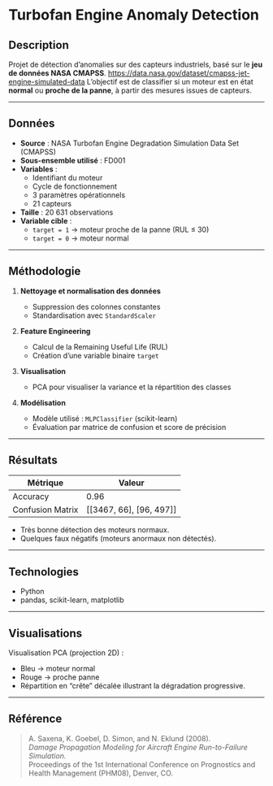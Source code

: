 # Turbofan Engine Anomaly Detection

## Description
Projet de détection d’anomalies sur des capteurs industriels, basé sur le **jeu de données NASA CMAPSS**. https://data.nasa.gov/dataset/cmapss-jet-engine-simulated-data 
L’objectif est de classifier si un moteur est en état **normal** ou **proche de la panne**, à partir des mesures issues de capteurs.

---

##  Données
- **Source** : NASA Turbofan Engine Degradation Simulation Data Set (CMAPSS)  
- **Sous-ensemble utilisé** : FD001  
- **Variables** :  
  - Identifiant du moteur  
  - Cycle de fonctionnement  
  - 3 paramètres opérationnels  
  - 21 capteurs  
- **Taille** : 20 631 observations  
- **Variable cible** :  
  - `target = 1` → moteur proche de la panne (RUL ≤ 30)  
  - `target = 0` → moteur normal  

---

## Méthodologie
1. **Nettoyage et normalisation des données**
   - Suppression des colonnes constantes  
   - Standardisation avec `StandardScaler`  

2. **Feature Engineering**
   - Calcul de la Remaining Useful Life (RUL)  
   - Création d’une variable binaire `target`  

3. **Visualisation**
   - PCA pour visualiser la variance et la répartition des classes  

4. **Modélisation**
   - Modèle utilisé : `MLPClassifier` (scikit-learn)  
   - Évaluation par matrice de confusion et score de précision  

---

##  Résultats
| Métrique | Valeur |
|-----------|---------|
| Accuracy | 0.96 |
| Confusion Matrix | [[3467, 66], [96, 497]] |

- Très bonne détection des moteurs normaux.  
- Quelques faux négatifs (moteurs anormaux non détectés).  

---

## Technologies
- Python  
- pandas, scikit-learn, matplotlib  

---

## Visualisations
Visualisation PCA (projection 2D) :
- Bleu → moteur normal  
- Rouge → proche panne  
- Répartition en “crête” décalée illustrant la dégradation progressive.

---

## Référence
> A. Saxena, K. Goebel, D. Simon, and N. Eklund (2008).  
> *Damage Propagation Modeling for Aircraft Engine Run-to-Failure Simulation.*  
> Proceedings of the 1st International Conference on Prognostics and Health Management (PHM08), Denver, CO.




